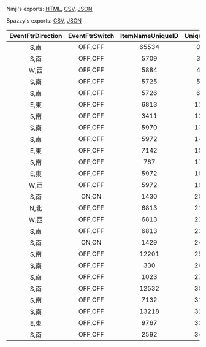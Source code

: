 Ninji's exports: [HTML](https://wuffs.org/acnh/bcsv_140/html/EventPlazaFtrParam.html), [CSV](https://wuffs.org/acnh/bcsv_140/csv/EventPlazaFtrParam.csv), [JSON](https://wuffs.org/acnh/bcsv_140/json/EventPlazaFtrParam.json)

Spazzy's exports: [CSV](https://github.com/McSpazzy/acnh-csv/blob/master/EventPlazaFtrParam.csv), [JSON](https://github.com/McSpazzy/acnh-json/blob/master/EventPlazaFtrParam.json)

| EventFtrDirection | EventFtrSwitch | ItemNameUniqueID | UniqueID | _cb7385a8 |
|:--:|:--:|:--:|:--:|:--:|
| S,南 | OFF,OFF | 65534 | 0 | 0 | 
| S,南 | OFF,OFF | 5709 | 3 | 0 | 
| W,西 | OFF,OFF | 5884 | 4 | 0 | 
| S,南 | OFF,OFF | 5725 | 5 | 0 | 
| S,南 | OFF,OFF | 5726 | 6 | 0 | 
| E,東 | OFF,OFF | 6813 | 11 | 0 | 
| S,南 | OFF,OFF | 3411 | 12 | 0 | 
| S,南 | OFF,OFF | 5970 | 13 | 0 | 
| S,南 | OFF,OFF | 5972 | 14 | 0 | 
| E,東 | OFF,OFF | 7142 | 15 | 0 | 
| S,南 | OFF,OFF | 787 | 17 | 0 | 
| E,東 | OFF,OFF | 5972 | 18 | 0 | 
| W,西 | OFF,OFF | 5972 | 19 | 0 | 
| S,南 | ON,ON | 1430 | 20 | 0 | 
| N,北 | OFF,OFF | 6813 | 21 | 0 | 
| W,西 | OFF,OFF | 6813 | 22 | 0 | 
| S,南 | OFF,OFF | 6813 | 23 | 0 | 
| S,南 | ON,ON | 1429 | 24 | 0 | 
| S,南 | OFF,OFF | 12201 | 25 | 0 | 
| S,南 | OFF,OFF | 330 | 26 | 0 | 
| S,南 | OFF,OFF | 1023 | 27 | 0 | 
| S,南 | OFF,OFF | 12532 | 30 | 0 | 
| S,南 | OFF,OFF | 7132 | 31 | 0 | 
| S,南 | OFF,OFF | 13218 | 32 | 0 | 
| E,東 | OFF,OFF | 9767 | 33 | 1 | 
| S,南 | OFF,OFF | 2592 | 34 | 0 | 
